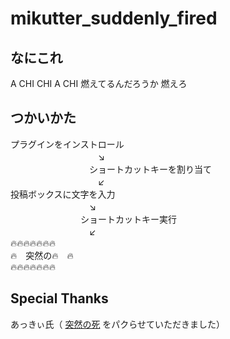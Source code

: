 mikutter_suddenly_fired
=====================

なにこれ
---
A CHI CHI A CHI 燃えてるんだろうか
燃えろ

つかいかた
---
プラグインをインストロール  
　　　　　　　　　　↘  
　　　　　　　　　ショートカットキーを割り当て  
　　　　　　　　　　↙  
投稿ボックスに文字を入力  
　　　　　　　　　↘  
　　　　　　　　ショートカットキー実行  
　　　　　　　　　↙  
🔥🔥🔥🔥🔥🔥🔥  
🔥　突然の🔥　🔥   
🔥🔥🔥🔥🔥🔥🔥   

Special Thanks
---
あっきぃ氏（ [突然の死](https://github.com/Akkiesoft/mikutter_suddenly_death) をパクらせていただきました）

